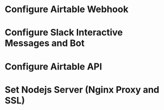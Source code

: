 # Configure Airtable Webhook



# Configure Slack Interactive Messages and Bot



# Configure Airtable API




# Set Nodejs Server (Nginx Proxy and SSL)
